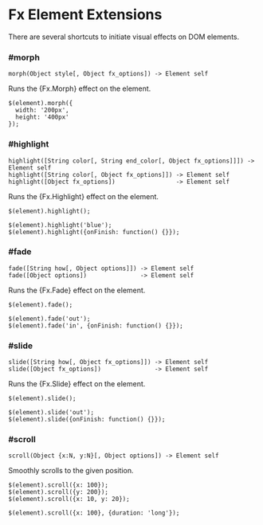 # Fx Element Extensions

There are several shortcuts to initiate visual effects on DOM elements.


### #morph

    morph(Object style[, Object fx_options]) -> Element self

Runs the {Fx.Morph} effect on the element.

    $(element).morph({
      width: '200px',
      height: '400px'
    });

### #highlight

    highlight([String color[, String end_color[, Object fx_options]]]) -> Element self
    highlight([String color[, Object fx_options]]) -> Element self
    highlight([Object fx_options])                 -> Element self

Runs the {Fx.Highlight} effect on the element.

    $(element).highlight();
    
    $(element).highlight('blue');
    $(element).highlight({onFinish: function() {}});

### #fade

    fade([String how[, Object options]]) -> Element self
    fade([Object options])               -> Element self

Runs the {Fx.Fade} effect on the element.

    $(element).fade();
    
    $(element).fade('out');
    $(element).fade('in', {onFinish: function() {}});

### #slide

    slide([String how[, Object fx_options]]) -> Element self
    slide([Object fx_options])               -> Element self

Runs the {Fx.Slide} effect on the element.

    $(element).slide();
    
    $(element).slide('out');
    $(element).slide({onFinish: function() {}});


### #scroll

    scroll(Object {x:N, y:N}[, Object options]) -> Element self

Smoothly scrolls to the given position.

    $(element).scroll({x: 100});
    $(element).scroll({y: 200});
    $(element).scroll({x: 10, y: 20});
    
    $(element).scroll({x: 100}, {duration: 'long'});
    
